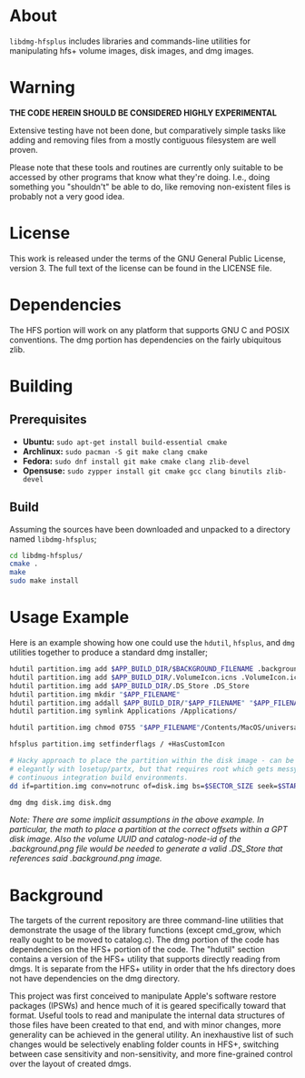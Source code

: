 # About

`libdmg-hfsplus` includes libraries and commands-line utilities for manipulating hfs+ volume images, disk images, and dmg images.

# Warning

**THE CODE HEREIN SHOULD BE CONSIDERED HIGHLY EXPERIMENTAL**

Extensive testing have not been done, but comparatively simple tasks like
adding and removing files from a mostly contiguous filesystem are well
proven.

Please note that these tools and routines are currently only suitable to be
accessed by other programs that know what they're doing. I.e., doing
something you "shouldn't" be able to do, like removing non-existent files is
probably not a very good idea.

# License

This work is released under the terms of the GNU General Public License,
version 3. The full text of the license can be found in the LICENSE file.

# Dependencies

The HFS portion will work on any platform that supports GNU C and POSIX
conventions. The dmg portion has dependencies on the fairly ubiquitous zlib.

# Building

## Prerequisites

* **Ubuntu:** `sudo apt-get install build-essential cmake`
* **Archlinux:** `sudo pacman -S git make clang cmake`
* **Fedora:** `sudo dnf install git make cmake clang zlib-devel`
* **Opensuse:** `sudo zypper install git cmake gcc clang binutils zlib-devel`

## Build

Assuming the sources have been downloaded and unpacked to a directory named `libdmg-hfsplus`;

```sh
cd libdmg-hfsplus/
cmake .
make
sudo make install
```

# Usage Example

Here is an example showing how one could use the `hdutil`, `hfsplus`, and `dmg` utilities
together to produce a standard dmg installer;

```sh
hdutil partition.img add $APP_BUILD_DIR/$BACKGROUND_FILENAME .background.png
hdutil partition.img add $APP_BUILD_DIR/.VolumeIcon.icns .VolumeIcon.icns
hdutil partition.img add $APP_BUILD_DIR/.DS_Store .DS_Store
hdutil partition.img mkdir "$APP_FILENAME"
hdutil partition.img addall $APP_BUILD_DIR/"$APP_FILENAME" "$APP_FILENAME"
hdutil partition.img symlink Applications /Applications/

hdutil partition.img chmod 0755 "$APP_FILENAME"/Contents/MacOS/universalJavaApplicationStub

hfsplus partition.img setfinderflags / +HasCustomIcon

# Hacky approach to place the partition within the disk image - can be done more
# elegantly with losetup/partx, but that requires root which gets messy for some
# continuous integration build environments.
dd if=partition.img conv=notrunc of=disk.img bs=$SECTOR_SIZE seek=$START_SECTOR count=$(( $NUM_PARTITION_SECTORS + 1 ))

dmg dmg disk.img disk.dmg
```

*Note: There are some implicit assumptions in the above example. In particular, the math to
place a partition at the correct offsets within a GPT disk image. Also the volume UUID and
catalog-node-id of the .background.png file would be needed to generate a valid .DS_Store
that references said .background.png image.*

# Background

The targets of the current repository are three command-line utilities that
demonstrate the usage of the library functions (except cmd_grow, which really
ought to be moved to catalog.c). The dmg portion of the code has dependencies
on the HFS+ portion of the code. The "hdutil" section contains a version of the
HFS+ utility that supports directly reading from dmgs. It is separate from the
HFS+ utility in order that the hfs directory does not have dependencies on the
dmg directory.

This project was first conceived to manipulate Apple's software restore
packages (IPSWs) and hence much of it is geared specifically toward that
format. Useful tools to read and manipulate the internal data structures of
those files have been created to that end, and with minor changes, more
generality can be achieved in the general utility. An inexhaustive list of
such changes would be selectively enabling folder counts in HFS+, switching
between case sensitivity and non-sensitivity, and more fine-grained control
over the layout of created dmgs.
